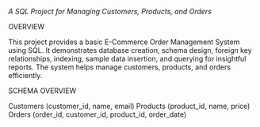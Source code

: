 *A SQL Project for Managing Customers, Products, and Orders*

OVERVIEW

This project provides a basic E-Commerce Order Management System using SQL. It demonstrates database creation, schema design, foreign key relationships, indexing, sample data insertion, and querying for insightful reports. The system helps manage customers, products, and orders efficiently.

SCHEMA OVERVIEW

Customers (customer_id, name, email)
Products (product_id, name, price)
Orders (order_id, customer_id, product_id, order_date)
